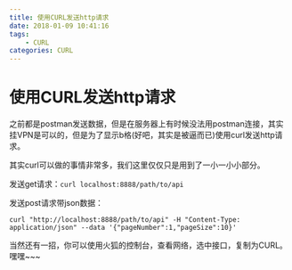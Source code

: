 ```yaml
---
title: 使用CURL发送http请求
date: 2018-01-09 10:41:16
tags:
    - CURL
categories: CURL
---
```


# 使用CURL发送http请求

之前都是postman发送数据，但是在服务器上有时候没法用postman连接，其实挂VPN是可以的，但是为了显示b格(好吧，其实是被逼而已)使用curl发送http请求。

其实curl可以做的事情非常多，我们这里仅仅只是用到了一小一小小部分。

发送get请求：`curl localhost:8888/path/to/api`

发送post请求带json数据：

```shell
curl "http://localhost:8888/path/to/api" -H "Content-Type: application/json" --data '{"pageNumber":1,"pageSize":10}'
```

当然还有一招，你可以使用火狐的控制台，查看网络，选中接口，复制为CURL。嘿嘿~~~